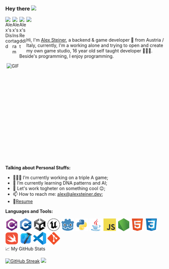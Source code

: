 ### Hey there <img src="https://media.giphy.com/media/hvRJCLFzcasrR4ia7z/giphy.gif" width="25px">
<a href="https://discord.gg/qUbApEc">
  <img align="left" alt="Alex's Discord" width="22px" src="https://cdn.jsdelivr.net/npm/simple-icons@v3/icons/discord.svg" />
</a>
<a href="https://www.instagram.com/alexsteine30/">
  <img align="left" alt="Alex's Instagram" width="22px" src="https://cdn.jsdelivr.net/npm/simple-icons@v3/icons/instagram.svg" />
</a>
<a href="https://www.reddit.com/user/AlexSteiner_">
  <img align="left" alt="Alex's Reddit" width="22px" src="https://cdn.jsdelivr.net/npm/simple-icons@v3/icons/reddit.svg" />
</a>

![](https://visitor-badge.glitch.me/badge?page_id=AlexSteiner30)

<br />

Hi, I'm [Alex Steiner](https://www.alexsteiner.dev), a backend & game developer 🚀 from Austria / Italy, currently, I'm a working alone and trying to open and create my own game studio, 16 year old self taught developer 👨🏽‍💻. Beside's programming, I enjoy programming.

  <img align="right" alt="GIF" src="https://github.com/abhisheknaiidu/abhisheknaiidu/blob/master/code.gif?raw=true" width="500" height="320" />
  
**Talking about Personal Stuffs:**

- 👨🏽‍💻 I’m currently working on a triple A game;
- 🌱 I’m currently learning DNA patterns and AI; 
- 💬 Let's work togheter on something cool :wink:;
- 📫 How to reach me: [alex@alexsteiner.dev](alex@alexsteiner.dev);
- 📝[Resume](https://www.alexsteiner.dev/resume)

**Languages and Tools:**  

<div>
  <img width="40px" src="https://github.com/devicons/devicon/blob/master/icons/csharp/csharp-original.svg">
  <img width="40px" src="https://github.com/devicons/devicon/blob/master/icons/cplusplus/cplusplus-original.svg">
  <img width="40px" src="https://github.com/devicons/devicon/blob/master/icons/unity/unity-original.svg">
  <img width="40px" src="https://github.com/devicons/devicon/blob/master/icons/unrealengine/unrealengine-original.svg">
  <img width="40px" src="https://github.com/devicons/devicon/blob/master/icons/godot/godot-original.svg">
  <img width="40px" src="https://github.com/devicons/devicon/blob/master/icons/python/python-original.svg">
  <img width="40px" src="https://github.com/devicons/devicon/blob/master/icons/java/java-original.svg">
  <img width="40px" src="https://github.com/devicons/devicon/blob/master/icons/javascript/javascript-original.svg">
  <img width="40px" src="https://github.com/devicons/devicon/blob/master/icons/nodejs/nodejs-original.svg">
  <img width="40px" src="https://github.com/devicons/devicon/blob/master/icons/html5/html5-original.svg">
  <img width="40px" src="https://github.com/devicons/devicon/blob/master/icons/css3/css3-original.svg">
  <img width="40px" src="https://github.com/devicons/devicon/blob/master/icons/swift/swift-original.svg">
  <img width="40px" src="https://github.com/devicons/devicon/blob/master/icons/xcode/xcode-original.svg">
  <img width="40px" src="https://github.com/devicons/devicon/blob/master/icons/vscode/vscode-original.svg">
  <img width="40px" src="https://github.com/devicons/devicon/blob/master/icons/git/git-original.svg">
</div>

<summary>📈 My GitHub Stats</summary>

[![GitHub Streak](https://streak-stats.demolab.com?user=AlexSteiner30&theme=gotham)](https://git.io/streak-stats)
<img src="https://github-readme-stats.vercel.app/api/top-langs/?username=AlexSteiner30&layout=compact&theme=gotham">

